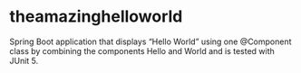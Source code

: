 # theamazinghelloworld
Spring Boot application that displays “Hello World” using one @Component class by combining the components Hello and World and is tested with JUnit 5.
